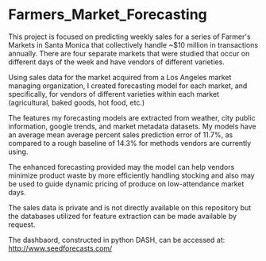 # Farmers_Market_Forecasting

This project is focused on predicting weekly sales for a series of Farmer's Markets in Santa Monica that collectively handle ~$10 million in transactions annually. There are four separate markets that were studied that occur on different days of the week and have vendors of different varieties.

Using sales data for the market acquired from a Los Angeles market managing organization, I created forecasting model for each market, and specifically, for vendors of different varieties within each market (agricultural, baked goods, hot food, etc.)

The features my forecasting models are extracted from weather, city public information, google trends, and market metadata datasets. My models have an average mean average percent sales prediction error of 11.7%, as compared to a rough baseline of 14.3% for methods vendors are currently using.

The enhanced forecasting provided may the model can help vendors minimize product waste by more efficiently handling stocking and also may be used to guide dynamic pricing of produce on low-attendance market days.

The sales data is private and is not directly available on this repository but the databases utilized for feature extraction can be made available by request.

The dashbaord, constructed in python DASH, can be accessed at: http://www.seedforecasts.com/

